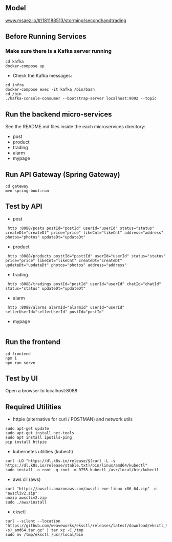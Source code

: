 # 

## Model
www.msaez.io/#/181188513/storming/secondhandtrading

## Before Running Services
### Make sure there is a Kafka server running
```
cd kafka
docker-compose up
```
- Check the Kafka messages:
```
cd infra
docker-compose exec -it kafka /bin/bash
cd /bin
./kafka-console-consumer --bootstrap-server localhost:9092 --topic
```

## Run the backend micro-services
See the README.md files inside the each microservices directory:

- post
- product
- trading
- alarm
- mypage


## Run API Gateway (Spring Gateway)
```
cd gateway
mvn spring-boot:run
```

## Test by API
- post
```
 http :8088/posts postId="postId" userId="userId" status="status" createDt="createDt" price="price" likeCnt="likeCnt" address="address" photos="photos" updateDt="updateDt" 
```
- product
```
 http :8088/products posttId="posttId" userId="userId" status="status" price="price" likeCnt="likeCnt" createDt="createDt" updateDt="updateDt" photos="photos" address="address" 
```
- trading
```
 http :8088/tradings postId="postId" userId="userId" chatId="chatId" status="status" updateDt="updateDt" 
```
- alarm
```
 http :8088/alarms alarmId="alarmId" userId="userId" sellerUserId="sellerUserId" postId="postId" 
```
- mypage
```
```


## Run the frontend
```
cd frontend
npm i
npm run serve
```

## Test by UI
Open a browser to localhost:8088

## Required Utilities

- httpie (alternative for curl / POSTMAN) and network utils
```
sudo apt-get update
sudo apt-get install net-tools
sudo apt install iputils-ping
pip install httpie
```

- kubernetes utilities (kubectl)
```
curl -LO "https://dl.k8s.io/release/$(curl -L -s https://dl.k8s.io/release/stable.txt)/bin/linux/amd64/kubectl"
sudo install -o root -g root -m 0755 kubectl /usr/local/bin/kubectl
```

- aws cli (aws)
```
curl "https://awscli.amazonaws.com/awscli-exe-linux-x86_64.zip" -o "awscliv2.zip"
unzip awscliv2.zip
sudo ./aws/install
```

- eksctl 
```
curl --silent --location "https://github.com/weaveworks/eksctl/releases/latest/download/eksctl_$(uname -s)_amd64.tar.gz" | tar xz -C /tmp
sudo mv /tmp/eksctl /usr/local/bin
```


